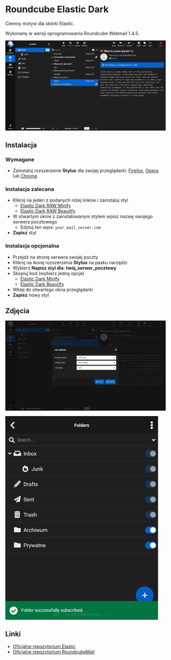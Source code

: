 # Roundcube Elastic Dark

Ciemny motyw dla skórki Elastic.

Wykonany w wersji oprogramowania Roundcube Webmail 1.4.5.

<a href="https://raw.githubusercontent.com/Skorpion/roundcube-elastic-dark/master/assets/mail-1.png"><img src="assets/mail-1.png" width="600" alt=""></a>

## Instalacja

### Wymagane

* Zainstaluj rozszerzenie **Stylus** dla swojej przeglądarki: [Firefox](https://addons.mozilla.org/pl/firefox/addon/styl-us/), [Opera](https://addons.opera.com/pl/extensions/details/stylus/) lub [Chrome](https://chrome.google.com/webstore/detail/stylus-beta/apmmpaebfobifelkijhaljbmpcgbjbdo)

### Instalacja zalecana

* Kliknij na jeden z podanych niżej linków i zainstaluj styl
  * [Elastic Dark RAW Minify](https://raw.githubusercontent.com/Skorpion/roundcube-elastic-dark/master/styles/main.user.css)
  * [Elastic Dark RAW Beautify](https://raw.githubusercontent.com/Skorpion/roundcube-elastic-dark/master/styles/main_doc.user.css)
* W otwartym oknie z zainstalowanym stylem wpisz nazwę swojego serwera pocztowego
  * Edytuj ten wpis: `your_mail_server.com`
* **Zapisz** styl

### Instalacja opcjonalna

* Przejdź na stronę serwera swojej poczty
* Kliknij na ikonę rozszerzenia **Stylus** na pasku narzędzi
* Wybierz **Napisz styl dla**: **twój_serwer_pocztowy**
* Skopiuj kod (wybierz jedną opcje)
  * [Elastic Dark Minify](https://github.com/Skorpion/roundcube-elastic-dark/blob/master/styles/main.user.css)
  * [Elastic Dark Beautify](https://github.com/Skorpion/roundcube-elastic-dark/blob/master/styles/main_doc.user.css)
* Wklej do otwartego okna przeglądarki
* **Zapisz** nowy styl

## Zdjęcia

<a href="https://raw.githubusercontent.com/Skorpion/roundcube-elastic-dark/master/assets/mail-2.png"><img src="assets/mail-2.png" width="600" alt=""></a>

<a href="https://raw.githubusercontent.com/Skorpion/roundcube-elastic-dark/master/assets/mail-3.png"><img src="assets/mail-3.png" width="480" alt=""></a>

## Linki

* [Oficjalne repozytorium Elastic](https://github.com/roundcube/elastic)
* [Oficjalne repozytorium RoundcubeMail](https://github.com/roundcube/roundcubemail)
